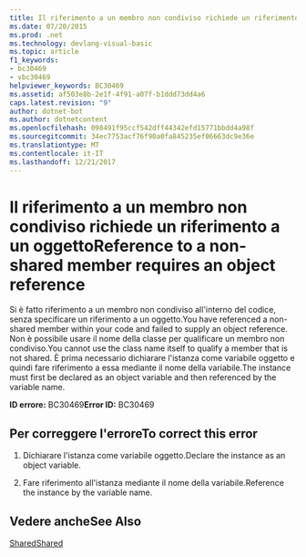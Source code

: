 ```yaml
---
title: Il riferimento a un membro non condiviso richiede un riferimento a un oggetto
ms.date: 07/20/2015
ms.prod: .net
ms.technology: devlang-visual-basic
ms.topic: article
f1_keywords:
- bc30469
- vbc30469
helpviewer_keywords: BC30469
ms.assetid: af503e8b-2e1f-4f91-a07f-b1ddd73dd4a6
caps.latest.revision: "9"
author: dotnet-bot
ms.author: dotnetcontent
ms.openlocfilehash: 098491f95ccf542dff44342efd15771bbdd4a98f
ms.sourcegitcommit: 34ec7753acf76f90a0fa845235ef06663dc9e36e
ms.translationtype: MT
ms.contentlocale: it-IT
ms.lasthandoff: 12/21/2017
---
```

# <a name="reference-to-a-non-shared-member-requires-an-object-reference"></a><span data-ttu-id="c16f5-102">Il riferimento a un membro non condiviso richiede un riferimento a un oggetto</span><span class="sxs-lookup"><span data-stu-id="c16f5-102">Reference to a non-shared member requires an object reference</span></span>
<span data-ttu-id="c16f5-103">Si è fatto riferimento a un membro non condiviso all'interno del codice, senza specificare un riferimento a un oggetto.</span><span class="sxs-lookup"><span data-stu-id="c16f5-103">You have referenced a non-shared member within your code and failed to supply an object reference.</span></span> <span data-ttu-id="c16f5-104">Non è possibile usare il nome della classe per qualificare un membro non condiviso.</span><span class="sxs-lookup"><span data-stu-id="c16f5-104">You cannot use the class name itself to qualify a member that is not shared.</span></span> <span data-ttu-id="c16f5-105">È prima necessario dichiarare l'istanza come variabile oggetto e quindi fare riferimento a essa mediante il nome della variabile.</span><span class="sxs-lookup"><span data-stu-id="c16f5-105">The instance must first be declared as an object variable and then referenced by the variable name.</span></span>  
  
 <span data-ttu-id="c16f5-106">**ID errore:** BC30469</span><span class="sxs-lookup"><span data-stu-id="c16f5-106">**Error ID:** BC30469</span></span>  
  
## <a name="to-correct-this-error"></a><span data-ttu-id="c16f5-107">Per correggere l'errore</span><span class="sxs-lookup"><span data-stu-id="c16f5-107">To correct this error</span></span>  
  
1.  <span data-ttu-id="c16f5-108">Dichiarare l'istanza come variabile oggetto.</span><span class="sxs-lookup"><span data-stu-id="c16f5-108">Declare the instance as an object variable.</span></span>  
  
2.  <span data-ttu-id="c16f5-109">Fare riferimento all'istanza mediante il nome della variabile.</span><span class="sxs-lookup"><span data-stu-id="c16f5-109">Reference the instance by the variable name.</span></span>  
  
## <a name="see-also"></a><span data-ttu-id="c16f5-110">Vedere anche</span><span class="sxs-lookup"><span data-stu-id="c16f5-110">See Also</span></span>  
   
   
 [<span data-ttu-id="c16f5-111">Shared</span><span class="sxs-lookup"><span data-stu-id="c16f5-111">Shared</span></span>](../../visual-basic/language-reference/modifiers/shared.md)  

